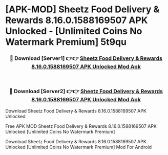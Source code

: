 # [APK-MOD] Sheetz Food Delivery & Rewards 8.16.0.1588169507 APK Unlocked - [Unlimited Coins No Watermark Premium] 5t9qu



<div align="center">
<h3>🔴 Download [Server1] 👉👉 <a href="https://momento.my/?title=Sheetz_Food_Delivery_&_Rewards_8.16.0.1588169507_APK_Unlocked">Sheetz Food Delivery & Rewards 8.16.0.1588169507 APK Unlocked Mod Apk</a></h3><br>

<h3>🔴 Download [Server2] 👉👉 <a href="https://momento.my/?title=Sheetz_Food_Delivery_&_Rewards_8.16.0.1588169507_APK_Unlocked">Sheetz Food Delivery & Rewards 8.16.0.1588169507 APK Unlocked Mod Apk</a></h3>
</div>



Download Sheetz Food Delivery & Rewards 8.16.0.1588169507 APK Unlocked 

Free APK MOD Sheetz Food Delivery & Rewards 8.16.0.1588169507 APK Unlocked [Unlimited Coins No Watermark Premium]

Download Sheetz Food Delivery & Rewards 8.16.0.1588169507 APK Unlocked [Unlimited Coins No Watermark Premium] Mod For Android
